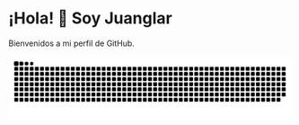 # ¡Hola! 👋 Soy Juanglar

Bienvenidos a mi perfil de GitHub.

![snake gif](https://github.com/Platane/snk/raw/output/github-contribution-grid-snake.svg)

